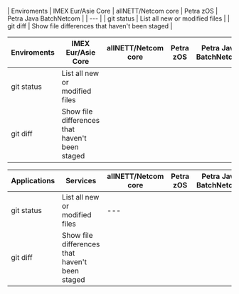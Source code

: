 


| Enviroments | IMEX Eur/Asie Core | allNETT/Netcom core   | Petra zOS | Petra Java BatchNetcom |
| --- |
| git status | List all new or modified files |
| git diff | Show file differences that haven't been staged |

| Enviroments | IMEX Eur/Asie Core | allNETT/Netcom core   | Petra zOS | Petra Java BatchNetcom |
| --- | --- |  --- |  --- |  --- |
| git status | List all new or modified files |
| git diff | Show file differences that haven't been staged |

| Applications | Services | allNETT/Netcom core   | Petra zOS | Petra Java BatchNetcom |
| --- | --- | --- | --- | --- |
| git status | List all new or modified files | --- |
| git diff | Show file differences that haven't been staged |

